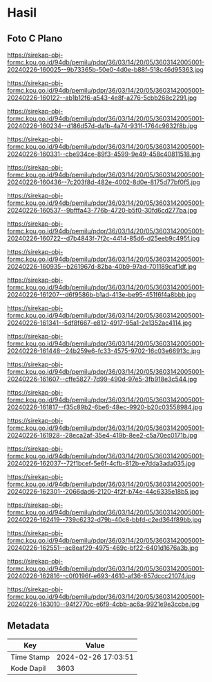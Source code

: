 # Hasil

## Foto C Plano

https://sirekap-obj-formc.kpu.go.id/94db/pemilu/pdpr/36/03/14/20/05/3603142005001-20240226-160025--9b73365b-50e0-4d0e-b88f-518c46d95363.jpg

https://sirekap-obj-formc.kpu.go.id/94db/pemilu/pdpr/36/03/14/20/05/3603142005001-20240226-160122--ab1b12f6-a543-4e8f-a276-5cbb268c2291.jpg

https://sirekap-obj-formc.kpu.go.id/94db/pemilu/pdpr/36/03/14/20/05/3603142005001-20240226-160234--d186d57d-da1b-4a74-931f-1764c9832f8b.jpg

https://sirekap-obj-formc.kpu.go.id/94db/pemilu/pdpr/36/03/14/20/05/3603142005001-20240226-160331--cbe934ce-89f3-4599-9e49-458c40811518.jpg

https://sirekap-obj-formc.kpu.go.id/94db/pemilu/pdpr/36/03/14/20/05/3603142005001-20240226-160436--7c203f8d-482e-4002-8d0e-8175d77bf0f5.jpg

https://sirekap-obj-formc.kpu.go.id/94db/pemilu/pdpr/36/03/14/20/05/3603142005001-20240226-160537--9bfffa43-776b-4720-b5f0-30fd6cd277ba.jpg

https://sirekap-obj-formc.kpu.go.id/94db/pemilu/pdpr/36/03/14/20/05/3603142005001-20240226-160722--d7b4843f-7f2c-4414-85d6-d25eeb9c495f.jpg

https://sirekap-obj-formc.kpu.go.id/94db/pemilu/pdpr/36/03/14/20/05/3603142005001-20240226-160935--b261967d-82ba-40b9-97ad-701189caf1df.jpg

https://sirekap-obj-formc.kpu.go.id/94db/pemilu/pdpr/36/03/14/20/05/3603142005001-20240226-161207--d6f9586b-b1ad-413e-be95-451f6f4a8bbb.jpg

https://sirekap-obj-formc.kpu.go.id/94db/pemilu/pdpr/36/03/14/20/05/3603142005001-20240226-161341--5df8f667-e812-4917-95a1-2e1352ac4114.jpg

https://sirekap-obj-formc.kpu.go.id/94db/pemilu/pdpr/36/03/14/20/05/3603142005001-20240226-161448--24b259e6-fc33-4575-9702-16c03e66913c.jpg

https://sirekap-obj-formc.kpu.go.id/94db/pemilu/pdpr/36/03/14/20/05/3603142005001-20240226-161607--cffe5827-7d99-490d-97e5-3fb918e3c544.jpg

https://sirekap-obj-formc.kpu.go.id/94db/pemilu/pdpr/36/03/14/20/05/3603142005001-20240226-161817--f35c89b2-6be6-48ec-9920-b20c03558984.jpg

https://sirekap-obj-formc.kpu.go.id/94db/pemilu/pdpr/36/03/14/20/05/3603142005001-20240226-161928--28eca2af-35e4-419b-8ee2-c5a70ec0171b.jpg

https://sirekap-obj-formc.kpu.go.id/94db/pemilu/pdpr/36/03/14/20/05/3603142005001-20240226-162037--72f1bcef-5e6f-4cfb-812b-e7dda3ada035.jpg

https://sirekap-obj-formc.kpu.go.id/94db/pemilu/pdpr/36/03/14/20/05/3603142005001-20240226-162301--2066dad6-2120-4f2f-b74e-44c6335e18b5.jpg

https://sirekap-obj-formc.kpu.go.id/94db/pemilu/pdpr/36/03/14/20/05/3603142005001-20240226-162419--739c6232-d79b-40c8-bbfd-c2ed364f89bb.jpg

https://sirekap-obj-formc.kpu.go.id/94db/pemilu/pdpr/36/03/14/20/05/3603142005001-20240226-162551--ac8eaf29-4975-469c-bf22-6401d1676a3b.jpg

https://sirekap-obj-formc.kpu.go.id/94db/pemilu/pdpr/36/03/14/20/05/3603142005001-20240226-162816--c0f0196f-e693-4610-af36-857dccc21074.jpg

https://sirekap-obj-formc.kpu.go.id/94db/pemilu/pdpr/36/03/14/20/05/3603142005001-20240226-163010--94f2770c-e6f9-4cbb-ac6a-9921e9e3ccbe.jpg


## Metadata

| Key        | Value               |
| ---------- | ------------------- |
| Time Stamp | 2024-02-26 17:03:51 |
| Kode Dapil | 3603                |




